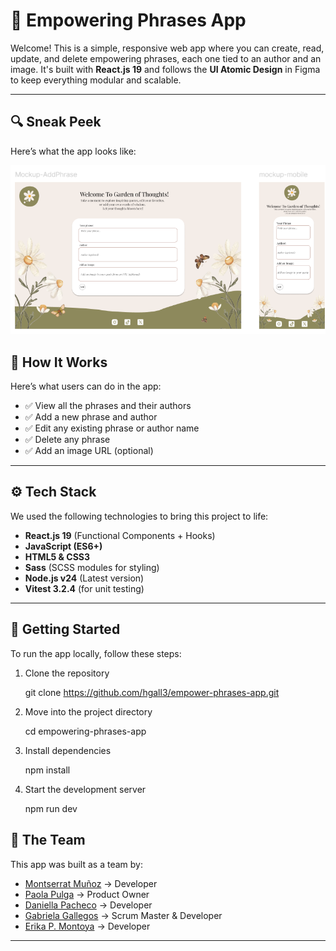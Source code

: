 # 🌱 Empowering Phrases App

Welcome! This is a simple, responsive web app where you can create, read, update, and delete empowering phrases, each one tied to an author and an image. It's built with **React.js 19** and follows the **UI Atomic Design** in Figma to keep everything modular and scalable.

---
## 🔍 Sneak Peek

Here’s what the app looks like:

![Screenshot of Empowering Phrases App](./src/assets/sneakPeek2.png)

## 🧠 How It Works

Here’s what users can do in the app:

- ✅ View all the phrases and their authors  
- ✅ Add a new phrase and author  
- ✅ Edit any existing phrase or author name  
- ✅ Delete any phrase  
- ✅ Add an image URL (optional)

---

## ⚙️ Tech Stack

We used the following technologies to bring this project to life:

- **React.js 19** (Functional Components + Hooks)
- **JavaScript (ES6+)**
- **HTML5 & CSS3**
- **Sass** (SCSS modules for styling)
- **Node.js v24** (Latest version)
- **Vitest 3.2.4** (for unit testing)

---

## 🧾 Getting Started

To run the app locally, follow these steps:

1. Clone the repository

    git clone https://github.com/hgall3/empower-phrases-app.git

2. Move into the project directory

    cd empowering-phrases-app

3. Install dependencies

    npm install

4. Start the development server

    npm run dev


## 👥 The Team

This app was built as a team by:

* [Montserrat Muñoz](https://github.com/Montc027) → Developer
* [Paola Pulga](https://github.com/Pao-Pul) → Product Owner
* [Daniella Pacheco](https://github.com/DaniPacheco8) → Developer
* [Gabriela Gallegos](https://github.com/hgall3) → Scrum Master & Developer
* [Erika P. Montoya](https://github.com/DevErika) → Developer

---





